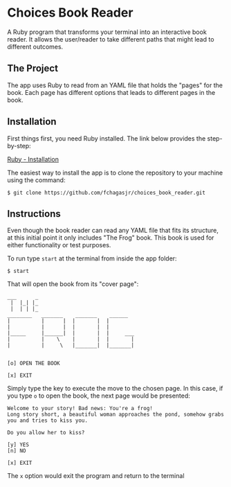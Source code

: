 # Choices Book Reader

A Ruby program that transforms your terminal into an interactive book reader.
It allows the user/reader to take different paths that might lead to different outcomes.

## The Project
The app uses Ruby to read from an YAML file that holds the "pages" for the book.
Each page has different options that leads to different pages in the book.

## Installation
First things first, you need Ruby installed. The link below provides the step-by-step:

[Ruby - Installation](https://www.ruby-lang.org/en/documentation/installation/)


The easiest way to install the app is to clone the repository to your machine using the command:

```
$ git clone https://github.com/fchagasjr/choices_book_reader.git
```

## Instructions

Even though the book reader can read any YAML file that fits its structure, at this initial point it only includes "The Frog" book.
This book is used for either functionality or test purposes.

To run type `start` at the terminal from inside the app folder:
```
$ start
```

That will open the book from its "cover page":
```
___      _
 |  |_| |_
 |  | | |_
________   _______    _______    ______
|          |      |  |       |  |
|          |      |  |       |  |
|_____     |______|  |       |  |     ___
|          |    \    |       |  |       |
|          |     \   |_______|  |_______|


[o] OPEN THE BOOK

[x] EXIT
```

Simply type the key to execute the move to the chosen page.
In this case, if you type `o` to open the book, the next page would be presented:

```
Welcome to your story! Bad news: You're a frog!
Long story short, a beautiful woman approaches the pond, somehow grabs you and tries to kiss you.

Do you allow her to kiss?

[y] YES
[n] NO

[x] EXIT
```

The `x` option would exit the program and return to the terminal


